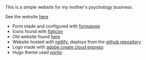 This is a simple website for my mother's psychology business. 

See the website [here](https://citronpsych.com/)

- Form made and configured with [formspree](https://formspree.io/)
- Icons found with [flaticon](https://www.flaticon.com/?sign-up=google)
- Old website found [here](http://www.citronpsychology.co.uk/)
- Website hosted with [netlify](https://app.netlify.com/teams/citrez/overview), deploys from the [github repository](https://github.com/citrez/citronpsych4)
- Logo made with [adobe create cloud express](https://express.adobe.com/sp)
- Hugo theme used [portio](https://github.com/StaticMania/portio-hugo)


